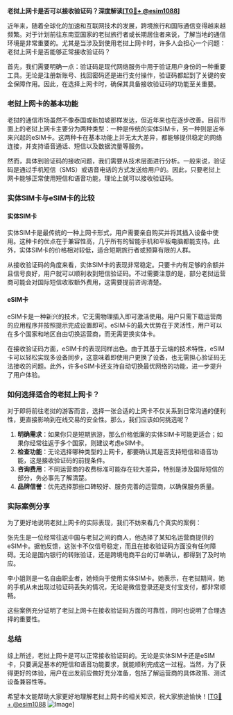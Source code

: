 **老挝上网卡是否可以接收验证码？深度解读[[TG💪+ @esim1088](https://t.me/s/esim1088)]**

近年来，随着全球化的加速和互联网技术的发展，跨境旅行和国际通信变得越来越频繁。对于计划前往东南亚国家的老挝旅行者或长期居住者来说，了解当地的通信环境是非常重要的。尤其是当涉及到使用老挝上网卡时，许多人会担心一个问题：老挝上网卡是否能够正常接收验证码？

首先，我们需要明确一点：验证码是现代网络服务中用于验证用户身份的一种重要工具。无论是注册新账号、找回密码还是进行支付操作，验证码都起到了关键的安全保障作用。因此，在选择上网卡时，确保其具备接收验证码的功能至关重要。

### 老挝上网卡的基本功能

老挝的通信市场虽然不像泰国或新加坡那样发达，但近年来也在逐步改善。目前市面上的老挝上网卡主要分为两种类型：一种是传统的实体SIM卡，另一种则是近年来兴起的eSIM卡。这两种卡在基本功能上并无太大差异，都能够提供稳定的网络连接，并支持语音通话、短信以及数据流量等服务。

然而，具体到验证码的接收问题，我们需要从技术层面进行分析。一般来说，验证码是通过手机短信（SMS）或语音电话的方式发送给用户的。因此，只要老挝上网卡能够正常使用短信和语音功能，理论上就可以接收验证码。

### 实体SIM卡与eSIM卡的比较

#### 实体SIM卡
实体SIM卡是最传统的一种上网卡形式，用户需要亲自购买并将其插入设备中使用。这种卡的优点在于兼容性高，几乎所有的智能手机和平板电脑都能支持。此外，实体SIM卡的价格相对较低，适合短期旅行者或预算有限的人群。

从接收验证码的角度来看，实体SIM卡的表现非常稳定。只要卡内有足够的余额并且信号良好，用户就可以顺利收到短信验证码。不过需要注意的是，部分老挝运营商可能会对国际短信收取额外费用，这需要提前咨询清楚。

#### eSIM卡
eSIM卡是一种新兴的技术，它无需物理插入即可激活使用。用户只需下载运营商的应用程序并按照提示完成设置即可。eSIM卡的最大优势在于灵活性，用户可以在多个国家和地区自由切换运营商，而无需更换实体卡。

在接收验证码方面，eSIM卡的表现同样出色。由于其基于云端的技术特性，eSIM卡可以轻松实现多设备同步，这意味着即使用户更换了设备，也无需担心验证码无法接收的问题。此外，许多eSIM卡还支持自动切换最优网络的功能，进一步提升了用户体验。

### 如何选择适合的老挝上网卡？

对于即将前往老挝的游客而言，选择一张合适的上网卡不仅关系到日常沟通的便利性，更直接影响到在线交易的安全性。那么，我们应该如何挑选呢？

1. **明确需求**：如果你只是短期旅游，那么价格低廉的实体SIM卡可能更适合；如果你经常往返于多个国家，则建议考虑eSIM卡。
2. **检查功能**：无论选择哪种类型的上网卡，都要确认其是否支持短信和语音功能，这是接收验证码的前提条件。
3. **咨询费用**：不同运营商的收费标准可能存在较大差异，特别是涉及国际短信的部分，务必事先了解清楚。
4. **品牌信誉**：优先选择那些口碑较好、服务完善的运营商，以确保服务质量。

### 实际案例分享

为了更好地说明老挝上网卡的实际表现，我们不妨来看几个真实的案例：

张先生是一位经常往返中国与老挝之间的商人，他选择了某知名运营商提供的eSIM卡。据他反馈，这张卡不仅信号稳定，而且在接收验证码方面没有任何障碍。无论是国内银行的转账验证，还是跨境电商平台的订单确认，都得到了及时响应。

李小姐则是一名自由职业者，她倾向于使用实体SIM卡。她表示，在老挝期间，她的手机从未出现过验证码丢失的情况，无论是微信登录还是支付宝支付，都非常顺畅。

这些案例充分证明了老挝上网卡在接收验证码方面的可靠性，同时也说明了合理选择的重要性。

### 总结

综上所述，老挝上网卡是可以正常接收验证码的。无论是实体SIM卡还是eSIM卡，只要满足基本的短信和语音功能要求，就能顺利完成这一过程。当然，为了获得更好的体验，用户在出发前应做好充分准备，包括了解运营商的具体政策、测试设备兼容性等。

希望本文能帮助大家更好地理解老挝上网卡的相关知识，祝大家旅途愉快！[[TG💪+ @esim1088](https://t.me/s/esim1088) ![Image](https://i.postimg.cc/4NQfJmqS/Snipaste-2025-05-13-00-14-12.png)]